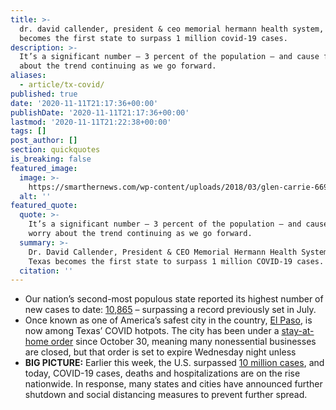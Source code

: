 ```yaml
---
title: >-
  dr. david callender, president & ceo memorial hermann health system, as texas
  becomes the first state to surpass 1 million covid-19 cases.
description: >-
  It’s a significant number — 3 percent of the population — and cause for worry
  about the trend continuing as we go forward.
aliases:
  - article/tx-covid/
published: true
date: '2020-11-11T21:17:36+00:00'
publishDate: '2020-11-11T21:17:36+00:00'
lastmod: '2020-11-11T21:22:38+00:00'
tags: []
post_author: []
section: quickquotes
is_breaking: false
featured_image:
  image: >-
    https://smarthernews.com/wp-content/uploads/2018/03/glen-carrie-66914-unsplash-scaled.jpg
  alt: ''
featured_quote:
  quote: >-
    It’s a significant number — 3 percent of the population — and cause for
    worry about the trend continuing as we go forward.
  summary: >-
    Dr. David Callender, President & CEO Memorial Hermann Health System, as
    Texas becomes the first state to surpass 1 million COVID-19 cases.
  citation: ''
---
```

*   Our nation’s second-most populous state reported its highest number of new cases to date: [10,865](\"https://apnews.com/article/virus-outbreak-texas-laredo-79f0a0d126cc2a003103a40a1c021e2e\") – surpassing a record previously set in July.
*   Once known as one of America’s safest city in the country, [El Paso](\"https://www.houstonchronicle.com/news/investigations/article/Texas-1-million-COVID-cases-why-first-US-state-15716898.php\"), is now among Texas’ COVID hotpots. The city has been under a [stay-at-home order](\"http://www.epcounty.com/documents/Order-No-13.pdf\") since October 30, meaning many nonessential businesses are closed, but that order is set to expire Wednesday night unless
*   **BIG PICTURE:** Earlier this week, the U.S. surpassed [10 million cases](\"https://coronavirus.jhu.edu/map.html\"), and today, COVID-19 cases, deaths and hospitalizations are on the rise nationwide. In response, many states and cities have announced further shutdown and social distancing measures to prevent further spread.